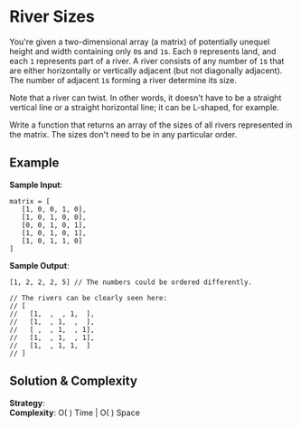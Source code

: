 # River Sizes  
You're given a two-dimensional array (a matrix) of potentially unequel height and width containing only `0`s and `1`s. Each `0` represents land, and each `1` represents part of a river. A river consists of any number of `1`s that are either horizontally or vertically adjacent (but not diagonally adjacent). The number of adjacent `1`s forming a river determine its size.  

Note that a river can twist. In other words, it doesn't have to be a straight vertical line or a straight horizontal line; it can be L-shaped, for example.  

Write a function that returns an array of the sizes of all rivers represented in the matrix. The sizes don't need to be in any particular order.  

## Example  
__Sample Input__:  
```
matrix = [
   [1, 0, 0, 1, 0],
   [1, 0, 1, 0, 0],
   [0, 0, 1, 0, 1],
   [1, 0, 1, 0, 1],
   [1, 0, 1, 1, 0]  
]
```  

__Sample Output__:  
```
[1, 2, 2, 2, 5] // The numbers could be ordered differently.

// The rivers can be clearly seen here:
// [
//   [1,  ,  , 1,  ],
//   [1,  , 1,  ,  ],
//   [ ,  , 1,  , 1],
//   [1,  , 1,  , 1],
//   [1,  , 1, 1,  ]
// ]
```  

## Solution & Complexity  
__Strategy__:  
__Complexity__: O( ) Time | O( ) Space  